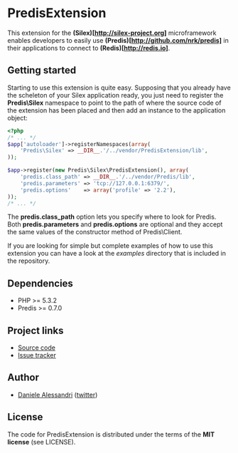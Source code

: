 # PredisExtension #

This extension for the __(Silex)[http://silex-project.org]__ microframework enables developers to easily use
__(Predis)[http://github.com/nrk/predis]__ in their applications to connect to __(Redis)[http://redis.io]__.


## Getting started ##

Starting to use this extension is quite easy. Supposing that you already have the scheleton of your Silex
application ready, you just need to register the __Predis\Silex__ namespace to point to the path of where
the source code of the extension has been placed and then add an instance to the application object:

``` php
<?php
/* ... */
$app['autoloader']->registerNamespaces(array(
    'Predis\Silex' => __DIR__.'/../vendor/PredisExtension/lib',
));

$app->register(new Predis\Silex\PredisExtension(), array(
    'predis.class_path' => __DIR__.'/../vendor/Predis/lib',
    'predis.parameters' => 'tcp://127.0.0.1:6379/',
    'predis.options'    => array('profile' => '2.2'),
));
/* ... */
```

The __predis.class_path__ option lets you specify where to look for Predis. Both __predis.parameters__ and
__predis.options__ are optional and they accept the same values of the constructor method of Predis\Client.

If you are looking for simple but complete examples of how to use this extension you can have a look at the
_examples_ directory that is included in the repository.


## Dependencies ##

- PHP >= 5.3.2
- Predis >= 0.7.0


## Project links ##
- [Source code](http://github.com/nrk/PredisExtension)
- [Issue tracker](http://github.com/nrk/PredisExtension/issues)


## Author ##

- [Daniele Alessandri](mailto:suppakilla@gmail.com) ([twitter](http://twitter.com/JoL1hAHN))


## License ##

The code for PredisExtension is distributed under the terms of the __MIT license__ (see LICENSE).
